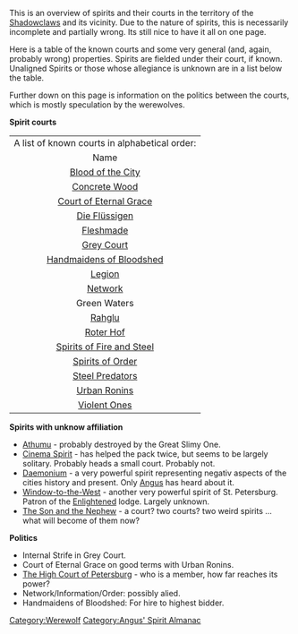 This is an overview of spirits and their courts in the territory of the
[Shadowclaws](Shadowclaws "wikilink") and its vicinity. Due to the
nature of spirits, this is necessarily incomplete and partially wrong.
Its still nice to have it all on one page.

Here is a table of the known courts and some very general (and, again,
probably wrong) properties. Spirits are fielded under their court, if
known. Unaligned Spirits or those whose allegiance is unknown are in a
list below the table.

Further down on this page is information on the politics between the
courts, which is mostly speculation by the werewolves.

**Spirit courts**

|                                                                   |
| :---------------------------------------------------------------: |
|           A list of known courts in alphabetical order:           |
|                               Name                                |
|         [Blood of the City](Blood_of_the_City "wikilink")         |
|             [Concrete Wood](Concrete_Wood "wikilink")             |
|    [Court of Eternal Grace](Court_of_Eternal_Grace "wikilink")    |
|             [Die Flüssigen](Die_Flüssigen "wikilink")             |
|                 [Fleshmade](Fleshmade "wikilink")                 |
|                [Grey Court](Grey_Court "wikilink")                |
|  [Handmaidens of Bloodshed](Handmaidens_of_Bloodshed "wikilink")  |
|                    [Legion](Legion "wikilink")                    |
|                   [Network](Network "wikilink")                   |
|                           Green Waters                            |
|                    [Rahglu](Rahglu "wikilink")                    |
|                 [Roter Hof](Roter_Hof "wikilink")                 |
| [Spirits of Fire and Steel](Spirits_of_Fire_and_Steel "wikilink") |
|          [Spirits of Order](Spirits_of_Order "wikilink")          |
|           [Steel Predators](Steel_Predators "wikilink")           |
|              [Urban Ronins](Urban_Ronins "wikilink")              |
|              [Violent Ones](Violent_Ones "wikilink")              |

**Spirits with unknow affiliation**

  - [Athumu](Athumu "wikilink") - probably destroyed by the Great Slimy
    One.
  - [Cinema Spirit](Cinema_Spirit "wikilink") - has helped the pack
    twice, but seems to be largely solitary. Probably heads a small
    court. Probably not.
  - [Daemonium](Daemonium "wikilink") - a very powerful spirit
    representing negativ aspects of the cities history and present. Only
    [Angus](Angus "wikilink") has heard about it.
  - [Window-to-the-West](Window-to-the-West "wikilink") - another very
    powerful spirit of St. Petersburg. Patron of the
    [Enlightened](Enlightened "wikilink") lodge. Largely unknown.
  - [The Son and the Nephew](The_Son_and_the_Nephew "wikilink") - a
    court? two courts? two weird spirits ... what will become of them
    now?

**Politics**

  - Internal Strife in Grey Court.
  - Court of Eternal Grace on good terms with Urban Ronins.
  - [The High Court of
    Petersburg](The_High_Court_of_Petersburg "wikilink") - who is a
    member, how far reaches its power?
  - Network/Information/Order: possibly alied.
  - Handmaidens of Bloodshed: For hire to highest bidder.

[Category:Werewolf](Category:Werewolf "wikilink") [Category:Angus'
Spirit Almanac](Category:Angus'_Spirit_Almanac "wikilink")